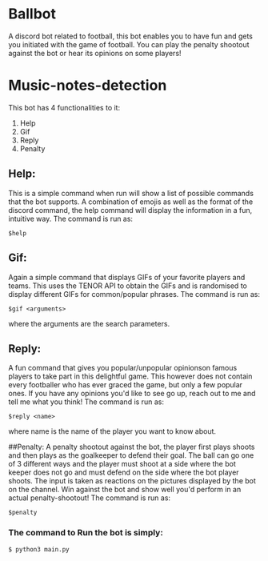 # Ballbot
A discord bot related to football, this bot enables you to have fun and gets you initiated with the game of football. You can play the penalty shootout against the bot or hear its opinions on some players!

# Music-notes-detection
This bot has 4 functionalities to it:
1. Help
2. Gif 
3. Reply
4. Penalty

## Help:

This is a simple command when run will show a list of possible commands that the bot supports. A combination of emojis as well as the format of the discord command, the help command will display the information in a fun, intuitive way. 
The command is run as:
```
$help
```

## Gif:

Again a simple command that displays GIFs of your favorite players and teams. This uses the TENOR API to obtain the GIFs and is randomised to display different GIFs for common/popular phrases. 
The command is run as:
```
$gif <arguments>
```
where the arguments are the search parameters.

## Reply:

A fun command that gives you popular/unpopular opinionson famous players to take part in this delightful game. This however does not contain every footballer who has ever graced the game, but only a few popular ones. If you have any opinions you'd like to see go up,
reach out to me and tell me what you think!
The command is run as:
```
$reply <name>
```
where name is the name of the player you want to know about.

##Penalty:
A penalty shootout against the bot, the player first plays shoots and then plays as the goalkeeper to defend their goal. The ball can go one of 3 different ways and the player must shoot at a side where the bot keeper does not go and must defend on the side where the bot player shoots.
The input is taken as reactions on the pictures displayed by the bot on the channel. Win against the bot and show well you'd perform in an actual penalty-shootout! 
The command is run as:
```
$penalty
```

### The command to Run the bot is simply: 

```
$ python3 main.py
```

